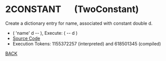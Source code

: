 # 2CONSTANT &emsp; (TwoConstant)
Create a dictionary entry for name, associated with constant double d.
* ( 'name' d -- ), Execute: ( -- d )
* [Source Code](../words/double/TwoConstant.cs)
* Execution Tokens: 1155372257 (interpreted) and 618501345 (compiled)


[BACK](builtins.md#TwoConstant)
